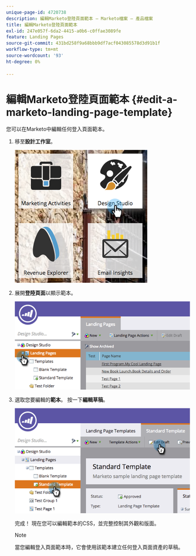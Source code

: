 ```yaml
---
unique-page-id: 4720738
description: 編輯Marketo登陸頁面範本 — Marketo檔案 — 產品檔案
title: 編輯Marketo登陸頁面範本
exl-id: 247e057f-6da2-4415-a0b6-c0ffae3089fe
feature: Landing Pages
source-git-commit: 431bd258f9a68bbb9df7acf043085578d3d91b1f
workflow-type: tm+mt
source-wordcount: '93'
ht-degree: 0%

---
```


# 編輯Marketo登陸頁面範本 {#edit-a-marketo-landing-page-template}

您可以在Marketo中編輯任何登入頁面範本。

1. 移至&#x200B;**設計工作室**。

   ![](assets/designstudio.png)

1. 展開&#x200B;**登陸頁面**&#x200B;以顯示範本。

   ![](assets/image2015-5-21-12-3a40-3a3.png)

1. 選取您要編輯的&#x200B;**範本**。 按一下&#x200B;**編輯草稿**。

   ![](assets/image2015-5-21-12-3a37-3a54.png)

   完成！ 現在您可以編輯範本的CSS，並完整控制其外觀和版面。

   >[!NOTE]
   >
   >當您編輯登入頁面範本時，它會使用該範本建立任何登入頁面資產的草稿。
